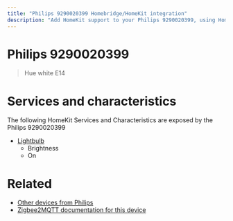 ```yaml
---
title: "Philips 9290020399 Homebridge/HomeKit integration"
description: "Add HomeKit support to your Philips 9290020399, using Homebridge, Zigbee2MQTT and homebridge-z2m."
---
```

<!---
This file has been GENERATED using src/docgen/docgen.ts
DO NOT EDIT THIS FILE MANUALLY!
-->
# Philips 9290020399
> Hue white E14


# Services and characteristics
The following HomeKit Services and Characteristics are exposed by
the Philips 9290020399

* [Lightbulb](../../light.md)
  * Brightness
  * On


# Related
* [Other devices from Philips](../index.md#philips)
* [Zigbee2MQTT documentation for this device](https://www.zigbee2mqtt.io/devices/9290020399.html)